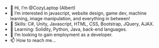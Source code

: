 - 👋 Hi, I’m @CozyLaptop (Albert)
- 👀 I’m interested in javascript, website design, game dev, machine learning, image manipulation, and everything in between!
- 📕 Skills: C#, Unity, Javascript, HTML, CSS, Bootstrap, JQuery, AJAX.
- 🌱 Learning: Solidity, Python, Java, back-end languages.
- 💞️ I’m looking to gain employment as a developer.
- 📫 How to reach me...

<!---
CozyLaptop/CozyLaptop is a ✨ special ✨ repository because its `README.md` (this file) appears on your GitHub profile.
You can click the Preview link to take a look at your changes.
--->
